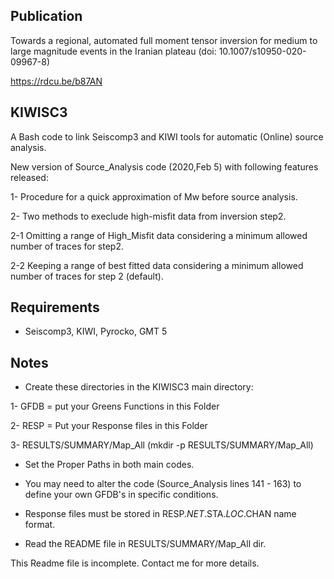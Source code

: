 Publication
------------

Towards a regional, automated full moment tensor inversion for medium to large magnitude events in the Iranian plateau (doi: 10.1007/s10950-020-09967-8)

https://rdcu.be/b87AN

KIWISC3
------
A Bash code to link Seiscomp3 and KIWI tools for automatic (Online) source analysis.

New version of Source_Analysis code (2020,Feb 5) with following features released:

1- Procedure for a quick approximation of Mw before source analysis.

2- Two methods to execlude high-misfit data from inversion step2.

2-1 Omitting a range of High_Misfit data considering a minimum allowed number of traces for step2.

2-2 Keeping a range of best fitted data considering a minimum allowed number of traces for step 2 (default).


Requirements
------------

- Seiscomp3, KIWI, Pyrocko, GMT 5 

Notes
-----

- Create these directories in the KIWISC3 main directory:

1- GFDB = put your Greens Functions in this Folder

2- RESP = Put your Response files in this Folder

3- RESULTS/SUMMARY/Map_All (mkdir -p RESULTS/SUMMARY/Map_All)


- Set the Proper Paths in both main codes.

- You may need to alter the code (Source_Analysis lines 141 - 163) to define your own GFDB's in specific conditions.

- Response files must be stored in RESP.$NET.$STA.$LOC.$CHAN name format.

- Read the README file in RESULTS/SUMMARY/Map_All dir.

This Readme file is incomplete. Contact me for more details.
